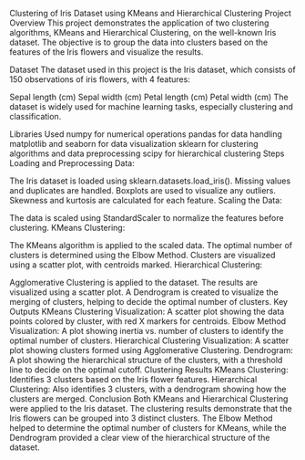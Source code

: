 Clustering of Iris Dataset using KMeans and Hierarchical Clustering
Project Overview
This project demonstrates the application of two clustering algorithms, KMeans and Hierarchical Clustering, on the well-known Iris dataset. The objective is to group the data into clusters based on the features of the Iris flowers and visualize the results.

Dataset
The dataset used in this project is the Iris dataset, which consists of 150 observations of iris flowers, with 4 features:

Sepal length (cm)
Sepal width (cm)
Petal length (cm)
Petal width (cm)
The dataset is widely used for machine learning tasks, especially clustering and classification.

Libraries Used
numpy for numerical operations
pandas for data handling
matplotlib and seaborn for data visualization
sklearn for clustering algorithms and data preprocessing
scipy for hierarchical clustering
Steps
Loading and Preprocessing Data:

The Iris dataset is loaded using sklearn.datasets.load_iris().
Missing values and duplicates are handled.
Boxplots are used to visualize any outliers.
Skewness and kurtosis are calculated for each feature.
Scaling the Data:

The data is scaled using StandardScaler to normalize the features before clustering.
KMeans Clustering:

The KMeans algorithm is applied to the scaled data.
The optimal number of clusters is determined using the Elbow Method.
Clusters are visualized using a scatter plot, with centroids marked.
Hierarchical Clustering:

Agglomerative Clustering is applied to the dataset.
The results are visualized using a scatter plot.
A Dendrogram is created to visualize the merging of clusters, helping to decide the optimal number of clusters.
Key Outputs
KMeans Clustering Visualization: A scatter plot showing the data points colored by cluster, with red X markers for centroids.
Elbow Method Visualization: A plot showing inertia vs. number of clusters to identify the optimal number of clusters.
Hierarchical Clustering Visualization: A scatter plot showing clusters formed using Agglomerative Clustering.
Dendrogram: A plot showing the hierarchical structure of the clusters, with a threshold line to decide on the optimal cutoff.
Clustering Results
KMeans Clustering: Identifies 3 clusters based on the Iris flower features.
Hierarchical Clustering: Also identifies 3 clusters, with a dendrogram showing how the clusters are merged.
Conclusion
Both KMeans and Hierarchical Clustering were applied to the Iris dataset. The clustering results demonstrate that the Iris flowers can be grouped into 3 distinct clusters. The Elbow Method helped to determine the optimal number of clusters for KMeans, while the Dendrogram provided a clear view of the hierarchical structure of the dataset.
